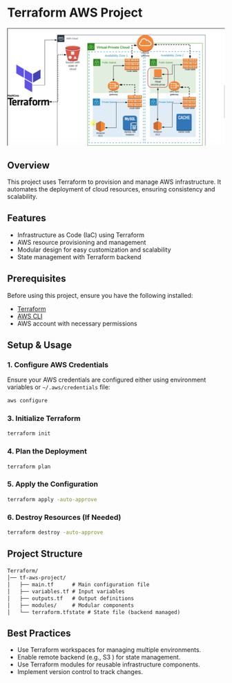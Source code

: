 # Terraform AWS Project

![Architecture](https://github.com/abdoelwaly/Terraform/blob/d3541f254e8a90191436a7898a5fd8333f9881f3/tf-aws-project/Screenshot%202025-03-03%20145921.png)

## Overview
This project uses Terraform to provision and manage AWS infrastructure. It automates the deployment of cloud resources, ensuring consistency and scalability.

## Features
- Infrastructure as Code (IaC) using Terraform
- AWS resource provisioning and management
- Modular design for easy customization and scalability
- State management with Terraform backend

## Prerequisites
Before using this project, ensure you have the following installed:
- [Terraform](https://www.terraform.io/downloads.html)
- [AWS CLI](https://aws.amazon.com/cli/)
- AWS account with necessary permissions

## Setup & Usage


### 1. Configure AWS Credentials
Ensure your AWS credentials are configured either using environment variables or `~/.aws/credentials` file:
```sh
aws configure
```

### 3. Initialize Terraform
```sh
terraform init
```

### 4. Plan the Deployment
```sh
terraform plan
```

### 5. Apply the Configuration
```sh
terraform apply -auto-approve
```

### 6. Destroy Resources (If Needed)
```sh
terraform destroy -auto-approve
```

## Project Structure
```
Terraform/
│── tf-aws-project/
│   ├── main.tf      # Main configuration file
│   ├── variables.tf # Input variables
│   ├── outputs.tf   # Output definitions
│   ├── modules/     # Modular components
│   └── terraform.tfstate # State file (backend managed)
```

## Best Practices
- Use Terraform workspaces for managing multiple environments.
- Enable remote backend (e.g., S3 ) for state management.
- Use Terraform modules for reusable infrastructure components.
- Implement version control to track changes.


